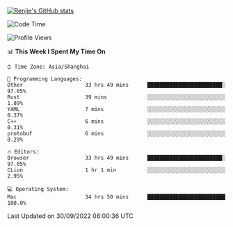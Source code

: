 [![Renjie's GitHub stats](https://github-readme-stats.vercel.app/api?username=liurenjie1024&show_icons=true&theme=chartreuse-dark)](https://github.com/anuraghazra/github-readme-stats)

<!--START_SECTION:waka-->
![Code Time](http://img.shields.io/badge/Code%20Time-220%20hrs-blue)

![Profile Views](http://img.shields.io/badge/Profile%20Views-17-blue)

📊 **This Week I Spent My Time On** 

```text
⌚︎ Time Zone: Asia/Shanghai

💬 Programming Languages: 
Other                    33 hrs 49 mins      ████████████████████████░   97.05% 
Rust                     39 mins             ░░░░░░░░░░░░░░░░░░░░░░░░░   1.89% 
YAML                     7 mins              ░░░░░░░░░░░░░░░░░░░░░░░░░   0.37% 
C++                      6 mins              ░░░░░░░░░░░░░░░░░░░░░░░░░   0.31% 
protobuf                 6 mins              ░░░░░░░░░░░░░░░░░░░░░░░░░   0.29%

🔥 Editors: 
Browser                  33 hrs 49 mins      ████████████████████████░   97.05% 
CLion                    1 hr 1 min          ░░░░░░░░░░░░░░░░░░░░░░░░░   2.95%

💻 Operating System: 
Mac                      34 hrs 50 mins      █████████████████████████   100.0%

```


 Last Updated on 30/09/2022 08:00:36 UTC
<!--END_SECTION:waka-->

